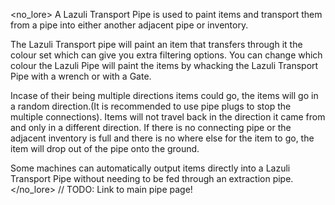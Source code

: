 <no_lore>
A Lazuli Transport Pipe is used to paint items and transport them from a pipe into either another adjacent pipe or inventory.

The Lazuli Transport pipe will paint an item that transfers through it the colour set which can give you extra filtering options.
You can change which colour the Lazuli Pipe will paint the items by whacking the Lazuli Transport Pipe with a wrench or with a Gate.

Incase of their being multiple directions items could go, the items will go in a random direction.(It is recommended to use pipe plugs to stop the multiple connections).
Items will not travel back in the direction it came from and only in a different direction.
If there is no connecting pipe or the adjacent inventory is full and there is no where else for the item to go, the item will drop out of the pipe onto the ground.

Some machines can automatically output items directly into a Lazuli Transport Pipe without needing to be fed through an extraction pipe.
</no_lore>
// TODO: Link to main pipe page!
